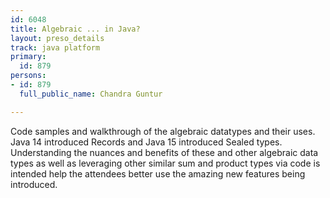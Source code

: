 ```yaml
---
id: 6048
title: Algebraic ... in Java?
layout: preso_details
track: java platform
primary:
  id: 879
persons:
- id: 879
  full_public_name: Chandra Guntur

---
```

Code samples and walkthrough of the algebraic datatypes and their uses. Java 14 introduced Records and Java 15 introduced Sealed types. Understanding the nuances and benefits of these and other algebraic data types as well as leveraging other similar sum and product types via code is intended help the attendees better use the amazing new features being introduced.